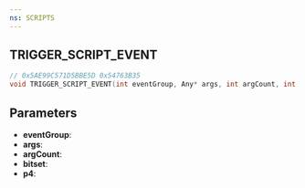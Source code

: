 ```yaml
---
ns: SCRIPTS
---
```

## TRIGGER_SCRIPT_EVENT

```c
// 0x5AE99C571D5BBE5D 0x54763B35
void TRIGGER_SCRIPT_EVENT(int eventGroup, Any* args, int argCount, int bitset, Any* p4);
```

## Parameters
* **eventGroup**:
* **args**:
* **argCount**:
* **bitset**:
* **p4**:

